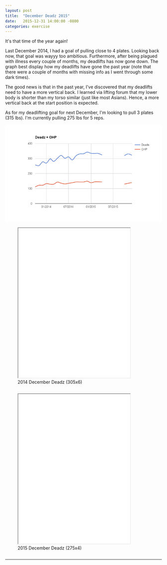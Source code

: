 ```yaml
---
layout: post
title:  "December Deadz 2015"
date:   2015-12-31 14:00:00 -0800
categories: exercise
---
```



It's that time of the year again!  

Last December 2014, I had a goal of pulling close to 4 plates.  Looking back now, that goal was wayyy too ambitious.  Furthermore, after being plagued with illness every couple of months, my deadlifts has now gone down.  The graph best display how my deadlifts have gone the past year (note that there were a couple of months with missing info as I went through some dark times).

The good news is that in the past year, I've discovered that my deadlifts need to have a more vertical back.  I learned via lifting forum that my lower body is shorter than my torso similar (just like most Asians). Hence, a more vertical back at the start position is expected.


As for my deadlifting goal for next December, I'm looking to pull 3 plates (315 lbs).  I'm currently pulling 275 lbs for 5 reps.


<img src="/assets/deadz_2015.png" width=""/>







<figure style="display: inline-block;"><iframe width="360" height="480"  allowfullscreen="" class="youtube-player" src="//www.youtube.com/embed/VdZn_FRxY7k?wmode=transparent&amp;amp;autoplay=0&amp;amp;rel=0&amp;amp;showinfo=0&amp;amp;autohide=1&amp;amp;color=white&amp;amp;" type="text/html"></iframe>
  <figcaption>2014 December Deadz (305x6)</figcaption>
</figure>

<figure style="display: inline-block;"><iframe width="360" height="480"  allowfullscreen="" class="youtube-player" src="//www.youtube.com/embed/lUAkYkW0_h8?wmode=transparent&amp;amp;autoplay=0&amp;amp;rel=0&amp;amp;showinfo=0&amp;amp;autohide=1&amp;amp;color=white&amp;amp;" type="text/html"></iframe>
  <figcaption>2015 December Deadz (275x4)</figcaption>
</figure>


---
